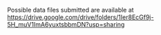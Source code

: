 Possible data files submitted are available at 
https://drive.google.com/drive/folders/1Ier8EcGf9j-5H_muV1ImA6yuxtsbbmDN?usp=sharing
